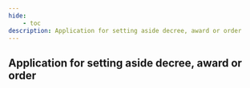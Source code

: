 ```yaml
---
hide:
    - toc
description: Application for setting aside decree, award or order
---
```


## Application for setting aside decree, award or order
